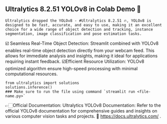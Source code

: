 ## Ultralytics 8.2.51 YOLOv8 in Colab Demo 🍺

    Ultralytics dropped the YOLOv8 - #Ultralytics 8.2.51 🔥, YOLOv8 is designed to be fast, accurate, and easy to use, making it an excellent choice for a wide range of object detection and tracking, instance segmentation, image classification and pose estimation tasks.

☑️ Seamless Real-Time Object Detection: Streamlit combined with YOLOv8 enables real-time object detection directly from your webcam feed. This allows for immediate analysis and insights, making it ideal for applications requiring instant feedback.
☑️Efficient Resource Utilization: YOLOv8 optimized algorithm ensure high-speed processing with minimal computational resources.

    from ultralytics import solutions
    solutions.inference()
    ### Make sure to run the file using command `streamlit run <file-name.py>`

👉🏻Official Documentation:
Ultralytics YOLOv8 Documentation: Refer to the official YOLOv8 documentation for comprehensive guides and insights on various computer vision tasks and projects. 🔗 https://docs.ultralytics.com/ .
